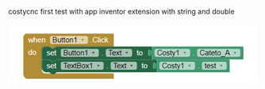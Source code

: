 costycnc first test with app inventor extension with string and double

  ![alt text](https://github.com/costycnc/appinventor-extension-costycnc/blob/master/first_test/1.png) 
